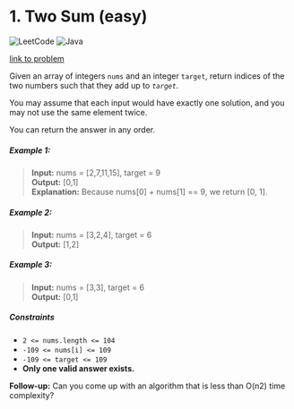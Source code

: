 # 1. Two Sum (easy)

![LeetCode](https://img.shields.io/badge/LeetCode-000000?style=for-the-badge&logo=LeetCode&logoColor=#d16c06)
![Java](https://img.shields.io/badge/java-%23ED8B00.svg?style=for-the-badge&logo=openjdk&logoColor=white)

[link to problem](https://leetcode.com/problems/two-sum/description/)

Given an array of integers `nums` and an integer `target`,
return indices of the two numbers such that they add up to _`target`_.

You may assume that each input would have exactly one
solution, and you may not use the same element twice.

You can return the answer in any order.

##### Example 1:

> **Input:** nums = [2,7,11,15], target = 9 <br>
> **Output:** [0,1]<br>
> **Explanation:** Because nums[0] + nums[1] == 9, we return [0, 1].<br>

##### Example 2:

> **Input:** nums = [3,2,4], target = 6 <br>
> **Output:** [1,2] <br>

##### Example 3:

> **Input:** nums = [3,3], target = 6 <br>
> **Output:** [0,1] <br>

##### Constraints

* `2 <= nums.length <= 104`
* `-109 <= nums[i] <= 109`
* `-109 <= target <= 109`
* **Only one valid answer exists.**

**Follow-up:** Can you come up with an algorithm that is less than O(n2) time complexity?